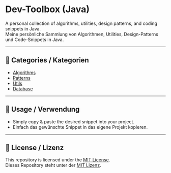 # Dev-Toolbox (Java)

A personal collection of algorithms, utilities, design patterns, and coding snippets in Java.  
Meine persönliche Sammlung von Algorithmen, Utilities, Design-Patterns und Code-Snippets in Java.

---

## 📂 Categories / Kategorien

- [Algorithms](algorithms/README.md)
- [Patterns](patterns/README.md)
- [Utils](utils/README.md)
- [Database](database/README.md)

---

## 📖 Usage / Verwendung

- Simply copy & paste the desired snippet into your project.  
- Einfach das gewünschte Snippet in das eigene Projekt kopieren.  

---

## 📝 License / Lizenz

This repository is licensed under the [MIT License](LICENSE).  
Dieses Repository steht unter der [MIT Lizenz](LICENSE).
